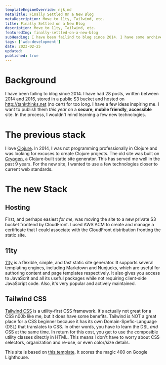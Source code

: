 ```yaml
---
templateEngineOverride: njk,md
metaTitle: Finally Settled On a New Blog
metaDescription: Move to 11ty, Tailwind, etc.
title: Finally Settled on a New Blog
description: Move to 11ty, Tailwind, etc.
featuredImg: finally-settled-on-a-new-blog
subHeading: I have been failind to blog since 2014. I have some archives in an old static site generator. This year I want to get to know CSS, specifically TailwindCSS, and some other Web Stack Tools.
tags: ['web-development']
date: 2023-02-25
updated:
published: true
---
```


<div class="col-start-3 col-end-9">

# Background

I have been failing to blog since 2014. I have had 28 posts, written between 2014 and 2016, stored in a public S3 bucket and hosted on http://tankthinks.net (no cert) for too long. I have a few ideas inspiring me. I want to publish them _this year_ on a **secure**, **mobile friendly**, **accessible** site. In the process, I wouldn't mind learning a few new technologies.

# The previous stack

I love [Clojure](https://clojure.org). In 2014, I was not programming professionally in Clojure and was looking for excuses to create Clojure projects. The old site was built on [Cryogen](http://cryogenweb.org/), a Clojure-built static site generator. This has served me well in the past 9 years. For the new site, I wanted to use a few technologies closer to current web standards.

# The new Stack

## Hosting

First, and perhaps easiest _for me_, was moving the site to a new private S3 bucket frontend by CloudFront. I used AWS ACM to create and manage a certificate that I could associate with the CloudFront distribution fronting the static site.

## 11ty

[11ty](https://www.11ty.dev/) is a flexible, simple, and fast static site generator. It supports several templating engines, including Markdown and Nunjucks, which are useful for authoring content and page templates respectively. It also gives you access to JavaScrit and all its useful packages while not requiring client-side JavaScript code. Also, it's very popular and actively maintained.

## Tailwind CSS

[Tailwind CSS](https://tailwindcss.com/) is a utility-first CSS framework. It's actually not great for a CSS n00b like me, but it does have some benefits. Tailwind is NOT a great place for a CSS beginner because it has its own Domain-Spefic-Language (DSL) that translates to CSS. In other words, you have to learn the DSL _and_ CSS at the same time. In return for this cost, you get to use the composible utility classes directly in HTML. This means I don't have to worry about CSS selectors, organization and re-use, or even color/size details.

<div class="col-start-3 col-end-9">

This site is based on [this template](https://github.com/kailoon/kailoon.com). It scores the magic 400 on Google Lighthouse.

</div>

